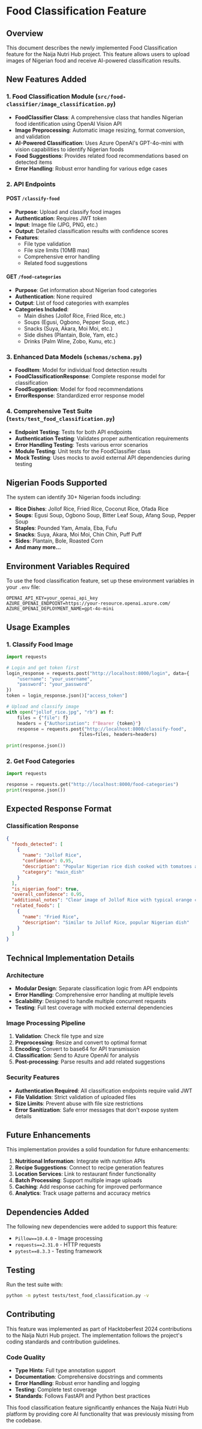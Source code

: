 # Food Classification Feature

## Overview
This document describes the newly implemented Food Classification feature for the Naija Nutri Hub project. This feature allows users to upload images of Nigerian food and receive AI-powered classification results.

## New Features Added

### 1. Food Classification Module (`src/food-classifier/image_classification.py`)
- **FoodClassifier Class**: A comprehensive class that handles Nigerian food identification using OpenAI Vision API
- **Image Preprocessing**: Automatic image resizing, format conversion, and validation
- **AI-Powered Classification**: Uses Azure OpenAI's GPT-4o-mini with vision capabilities to identify Nigerian foods
- **Food Suggestions**: Provides related food recommendations based on detected items
- **Error Handling**: Robust error handling for various edge cases

### 2. API Endpoints

#### POST `/classify-food`
- **Purpose**: Upload and classify food images
- **Authentication**: Requires JWT token
- **Input**: Image file (JPG, PNG, etc.)
- **Output**: Detailed classification results with confidence scores
- **Features**:
  - File type validation
  - File size limits (10MB max)
  - Comprehensive error handling
  - Related food suggestions

#### GET `/food-categories`
- **Purpose**: Get information about Nigerian food categories
- **Authentication**: None required
- **Output**: List of food categories with examples
- **Categories Included**:
  - Main dishes (Jollof Rice, Fried Rice, etc.)
  - Soups (Egusi, Ogbono, Pepper Soup, etc.)
  - Snacks (Suya, Akara, Moi Moi, etc.)
  - Side dishes (Plantain, Bole, Yam, etc.)
  - Drinks (Palm Wine, Zobo, Kunu, etc.)

### 3. Enhanced Data Models (`schemas/schema.py`)
- **FoodItem**: Model for individual food detection results
- **FoodClassificationResponse**: Complete response model for classification
- **FoodSuggestion**: Model for food recommendations
- **ErrorResponse**: Standardized error response model

### 4. Comprehensive Test Suite (`tests/test_food_classification.py`)
- **Endpoint Testing**: Tests for both API endpoints
- **Authentication Testing**: Validates proper authentication requirements
- **Error Handling Testing**: Tests various error scenarios
- **Module Testing**: Unit tests for the FoodClassifier class
- **Mock Testing**: Uses mocks to avoid external API dependencies during testing

## Nigerian Foods Supported

The system can identify 30+ Nigerian foods including:
- **Rice Dishes**: Jollof Rice, Fried Rice, Coconut Rice, Ofada Rice
- **Soups**: Egusi Soup, Ogbono Soup, Bitter Leaf Soup, Afang Soup, Pepper Soup
- **Staples**: Pounded Yam, Amala, Eba, Fufu
- **Snacks**: Suya, Akara, Moi Moi, Chin Chin, Puff Puff
- **Sides**: Plantain, Bole, Roasted Corn
- **And many more...**

## Environment Variables Required

To use the food classification feature, set up these environment variables in your `.env` file:

```env
OPENAI_API_KEY=your_openai_api_key
AZURE_OPENAI_ENDPOINT=https://your-resource.openai.azure.com/
AZURE_OPENAI_DEPLOYMENT_NAME=gpt-4o-mini
```

## Usage Examples

### 1. Classify Food Image
```python
import requests

# Login and get token first
login_response = requests.post("http://localhost:8000/login", data={
    "username": "your_username",
    "password": "your_password"
})
token = login_response.json()["access_token"]

# Upload and classify image
with open("jollof_rice.jpg", "rb") as f:
    files = {"file": f}
    headers = {"Authorization": f"Bearer {token}"}
    response = requests.post("http://localhost:8000/classify-food", 
                           files=files, headers=headers)
    
print(response.json())
```

### 2. Get Food Categories
```python
import requests

response = requests.get("http://localhost:8000/food-categories")
print(response.json())
```

## Expected Response Format

### Classification Response
```json
{
  "foods_detected": [
    {
      "name": "Jollof Rice",
      "confidence": 0.95,
      "description": "Popular Nigerian rice dish cooked with tomatoes and spices",
      "category": "main_dish"
    }
  ],
  "is_nigerian_food": true,
  "overall_confidence": 0.95,
  "additional_notes": "Clear image of Jollof Rice with typical orange color",
  "related_foods": [
    {
      "name": "Fried Rice",
      "description": "Similar to Jollof Rice, popular Nigerian dish"
    }
  ]
}
```

## Technical Implementation Details

### Architecture
- **Modular Design**: Separate classification logic from API endpoints
- **Error Handling**: Comprehensive error handling at multiple levels
- **Scalability**: Designed to handle multiple concurrent requests
- **Testing**: Full test coverage with mocked external dependencies

### Image Processing Pipeline
1. **Validation**: Check file type and size
2. **Preprocessing**: Resize and convert to optimal format
3. **Encoding**: Convert to base64 for API transmission
4. **Classification**: Send to Azure OpenAI for analysis
5. **Post-processing**: Parse results and add related suggestions

### Security Features
- **Authentication Required**: All classification endpoints require valid JWT
- **File Validation**: Strict validation of uploaded files
- **Size Limits**: Prevent abuse with file size restrictions
- **Error Sanitization**: Safe error messages that don't expose system details

## Future Enhancements

This implementation provides a solid foundation for future enhancements:

1. **Nutritional Information**: Integrate with nutrition APIs
2. **Recipe Suggestions**: Connect to recipe generation features
3. **Location Services**: Link to restaurant finder functionality
4. **Batch Processing**: Support multiple image uploads
5. **Caching**: Add response caching for improved performance
6. **Analytics**: Track usage patterns and accuracy metrics

## Dependencies Added

The following new dependencies were added to support this feature:
- `Pillow==10.4.0` - Image processing
- `requests==2.31.0` - HTTP requests
- `pytest==8.3.3` - Testing framework

## Testing

Run the test suite with:
```bash
python -m pytest tests/test_food_classification.py -v
```

## Contributing

This feature was implemented as part of Hacktoberfest 2024 contributions to the Naija Nutri Hub project. The implementation follows the project's coding standards and contribution guidelines.

### Code Quality
- **Type Hints**: Full type annotation support
- **Documentation**: Comprehensive docstrings and comments
- **Error Handling**: Robust error handling and logging
- **Testing**: Complete test coverage
- **Standards**: Follows FastAPI and Python best practices

This food classification feature significantly enhances the Naija Nutri Hub platform by providing core AI functionality that was previously missing from the codebase.
